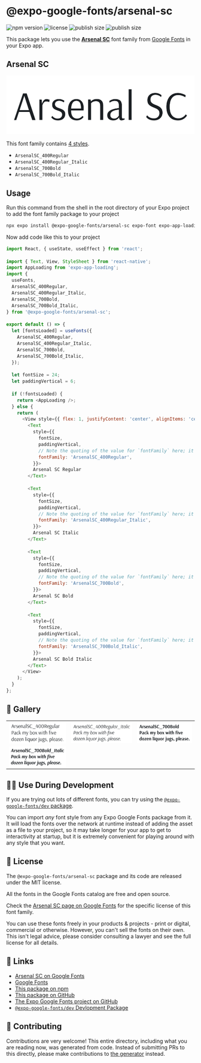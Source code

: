 # @expo-google-fonts/arsenal-sc

![npm version](https://flat.badgen.net/npm/v/@expo-google-fonts/arsenal-sc)
![license](https://flat.badgen.net/github/license/expo/google-fonts)
![publish size](https://flat.badgen.net/packagephobia/install/@expo-google-fonts/arsenal-sc)
![publish size](https://flat.badgen.net/packagephobia/publish/@expo-google-fonts/arsenal-sc)

This package lets you use the [**Arsenal SC**](https://fonts.google.com/specimen/Arsenal+SC) font family from [Google Fonts](https://fonts.google.com/) in your Expo app.

## Arsenal SC

![Arsenal SC](./font-family.png)

This font family contains [4 styles](#-gallery).

- `ArsenalSC_400Regular`
- `ArsenalSC_400Regular_Italic`
- `ArsenalSC_700Bold`
- `ArsenalSC_700Bold_Italic`

## Usage

Run this command from the shell in the root directory of your Expo project to add the font family package to your project
```sh
npx expo install @expo-google-fonts/arsenal-sc expo-font expo-app-loading
```

Now add code like this to your project
```js
import React, { useState, useEffect } from 'react';

import { Text, View, StyleSheet } from 'react-native';
import AppLoading from 'expo-app-loading';
import {
  useFonts,
  ArsenalSC_400Regular,
  ArsenalSC_400Regular_Italic,
  ArsenalSC_700Bold,
  ArsenalSC_700Bold_Italic,
} from '@expo-google-fonts/arsenal-sc';

export default () => {
  let [fontsLoaded] = useFonts({
    ArsenalSC_400Regular,
    ArsenalSC_400Regular_Italic,
    ArsenalSC_700Bold,
    ArsenalSC_700Bold_Italic,
  });

  let fontSize = 24;
  let paddingVertical = 6;

  if (!fontsLoaded) {
    return <AppLoading />;
  } else {
    return (
      <View style={{ flex: 1, justifyContent: 'center', alignItems: 'center' }}>
        <Text
          style={{
            fontSize,
            paddingVertical,
            // Note the quoting of the value for `fontFamily` here; it expects a string!
            fontFamily: 'ArsenalSC_400Regular',
          }}>
          Arsenal SC Regular
        </Text>

        <Text
          style={{
            fontSize,
            paddingVertical,
            // Note the quoting of the value for `fontFamily` here; it expects a string!
            fontFamily: 'ArsenalSC_400Regular_Italic',
          }}>
          Arsenal SC Italic
        </Text>

        <Text
          style={{
            fontSize,
            paddingVertical,
            // Note the quoting of the value for `fontFamily` here; it expects a string!
            fontFamily: 'ArsenalSC_700Bold',
          }}>
          Arsenal SC Bold
        </Text>

        <Text
          style={{
            fontSize,
            paddingVertical,
            // Note the quoting of the value for `fontFamily` here; it expects a string!
            fontFamily: 'ArsenalSC_700Bold_Italic',
          }}>
          Arsenal SC Bold Italic
        </Text>
      </View>
    );
  }
};

```

## 🔡 Gallery


||||
|-|-|-|
|![ArsenalSC_400Regular](./ArsenalSC_400Regular.ttf.png)|![ArsenalSC_400Regular_Italic](./ArsenalSC_400Regular_Italic.ttf.png)|![ArsenalSC_700Bold](./ArsenalSC_700Bold.ttf.png)||
|![ArsenalSC_700Bold_Italic](./ArsenalSC_700Bold_Italic.ttf.png)||||


## 👩‍💻 Use During Development

If you are trying out lots of different fonts, you can try using the [`@expo-google-fonts/dev` package](https://github.com/expo/google-fonts/tree/master/font-packages/dev#readme).

You can import *any* font style from any Expo Google Fonts package from it. It will load the fonts
over the network at runtime instead of adding the asset as a file to your project, so it may take longer
for your app to get to interactivity at startup, but it is extremely convenient
for playing around with any style that you want.

## 📖 License

The `@expo-google-fonts/arsenal-sc` package and its code are released under the MIT license.

All the fonts in the Google Fonts catalog are free and open source.

Check the [Arsenal SC page on Google Fonts](https://fonts.google.com/specimen/Arsenal+SC) for the specific license of this font family.

You can use these fonts freely in your products & projects - print or digital, commercial or otherwise. However, you can't sell the fonts on their own. This isn't legal advice, please consider consulting a lawyer and see the full license for all details.

## 🔗 Links

- [Arsenal SC on Google Fonts](https://fonts.google.com/specimen/Arsenal+SC)
- [Google Fonts](https://fonts.google.com/)
- [This package on npm](https://www.npmjs.com/package/@expo-google-fonts/arsenal-sc)
- [This package on GitHub](https://github.com/expo/google-fonts/tree/master/font-packages/arsenal-sc)
- [The Expo Google Fonts project on GitHub](https://github.com/expo/google-fonts)
- [`@expo-google-fonts/dev` Devlopment Package](https://github.com/expo/google-fonts/tree/master/font-packages/dev)

## 🤝 Contributing

Contributions are very welcome! This entire directory, including what you are reading now, was generated from code. Instead of submitting PRs to this directly, please make contributions to [the generator](https://github.com/expo/google-fonts/tree/master/packages/generator) instead.
